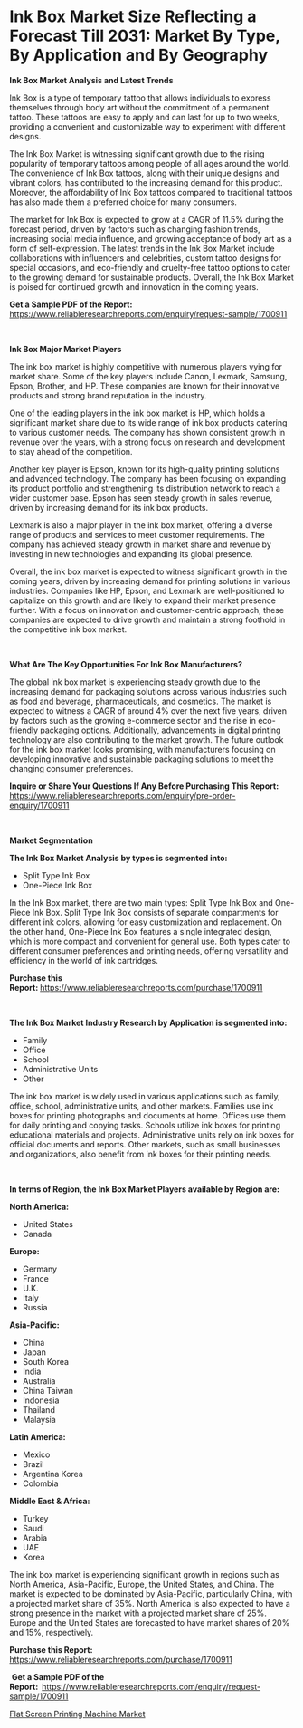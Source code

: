 <p><h1>Ink Box Market Size Reflecting a Forecast Till 2031: Market By Type, By Application and By Geography</h1></p><p><strong>Ink Box Market Analysis and Latest Trends</strong></p>
<p><p>Ink Box is a type of temporary tattoo that allows individuals to express themselves through body art without the commitment of a permanent tattoo. These tattoos are easy to apply and can last for up to two weeks, providing a convenient and customizable way to experiment with different designs.</p><p>The Ink Box Market is witnessing significant growth due to the rising popularity of temporary tattoos among people of all ages around the world. The convenience of Ink Box tattoos, along with their unique designs and vibrant colors, has contributed to the increasing demand for this product. Moreover, the affordability of Ink Box tattoos compared to traditional tattoos has also made them a preferred choice for many consumers.</p><p>The market for Ink Box is expected to grow at a CAGR of 11.5% during the forecast period, driven by factors such as changing fashion trends, increasing social media influence, and growing acceptance of body art as a form of self-expression. The latest trends in the Ink Box Market include collaborations with influencers and celebrities, custom tattoo designs for special occasions, and eco-friendly and cruelty-free tattoo options to cater to the growing demand for sustainable products. Overall, the Ink Box Market is poised for continued growth and innovation in the coming years.</p></p>
<p><strong>Get a Sample PDF of the Report:&nbsp;</strong> <a href="https://www.reliableresearchreports.com/enquiry/request-sample/1700911">https://www.reliableresearchreports.com/enquiry/request-sample/1700911</a></p>
<p>&nbsp;</p>
<p><strong>Ink Box Major Market Players</strong></p>
<p><p>The ink box market is highly competitive with numerous players vying for market share. Some of the key players include Canon, Lexmark, Samsung, Epson, Brother, and HP. These companies are known for their innovative products and strong brand reputation in the industry.</p><p>One of the leading players in the ink box market is HP, which holds a significant market share due to its wide range of ink box products catering to various customer needs. The company has shown consistent growth in revenue over the years, with a strong focus on research and development to stay ahead of the competition.</p><p>Another key player is Epson, known for its high-quality printing solutions and advanced technology. The company has been focusing on expanding its product portfolio and strengthening its distribution network to reach a wider customer base. Epson has seen steady growth in sales revenue, driven by increasing demand for its ink box products.</p><p>Lexmark is also a major player in the ink box market, offering a diverse range of products and services to meet customer requirements. The company has achieved steady growth in market share and revenue by investing in new technologies and expanding its global presence.</p><p>Overall, the ink box market is expected to witness significant growth in the coming years, driven by increasing demand for printing solutions in various industries. Companies like HP, Epson, and Lexmark are well-positioned to capitalize on this growth and are likely to expand their market presence further. With a focus on innovation and customer-centric approach, these companies are expected to drive growth and maintain a strong foothold in the competitive ink box market.</p></p>
<p>&nbsp;</p>
<p><strong>What Are The Key Opportunities For Ink Box Manufacturers?</strong></p>
<p><p>The global ink box market is experiencing steady growth due to the increasing demand for packaging solutions across various industries such as food and beverage, pharmaceuticals, and cosmetics. The market is expected to witness a CAGR of around 4% over the next five years, driven by factors such as the growing e-commerce sector and the rise in eco-friendly packaging options. Additionally, advancements in digital printing technology are also contributing to the market growth. The future outlook for the ink box market looks promising, with manufacturers focusing on developing innovative and sustainable packaging solutions to meet the changing consumer preferences.</p></p>
<p><strong>Inquire or Share Your Questions If Any Before Purchasing This Report:</strong> <a href="https://www.reliableresearchreports.com/enquiry/pre-order-enquiry/1700911">https://www.reliableresearchreports.com/enquiry/pre-order-enquiry/1700911</a></p>
<p>&nbsp;</p>
<p><strong>Market Segmentation</strong></p>
<p><strong>The Ink Box Market Analysis by types is segmented into:</strong></p>
<p><ul><li>Split Type Ink Box</li><li>One-Piece Ink Box</li></ul></p>
<p><p>In the Ink Box market, there are two main types: Split Type Ink Box and One-Piece Ink Box. Split Type Ink Box consists of separate compartments for different ink colors, allowing for easy customization and replacement. On the other hand, One-Piece Ink Box features a single integrated design, which is more compact and convenient for general use. Both types cater to different consumer preferences and printing needs, offering versatility and efficiency in the world of ink cartridges.</p></p>
<p><strong>Purchase this Report:&nbsp;</strong><a href="https://www.reliableresearchreports.com/purchase/1700911">https://www.reliableresearchreports.com/purchase/1700911</a></p>
<p>&nbsp;</p>
<p><strong>The Ink Box Market Industry Research by Application is segmented into:</strong></p>
<p><ul><li>Family</li><li>Office</li><li>School</li><li>Administrative Units</li><li>Other</li></ul></p>
<p><p>The ink box market is widely used in various applications such as family, office, school, administrative units, and other markets. Families use ink boxes for printing photographs and documents at home. Offices use them for daily printing and copying tasks. Schools utilize ink boxes for printing educational materials and projects. Administrative units rely on ink boxes for official documents and reports. Other markets, such as small businesses and organizations, also benefit from ink boxes for their printing needs.</p></p>
<p>&nbsp;</p>
<p><strong>In terms of Region, the Ink Box Market Players available by Region are:</strong></p>
<p>
    <p> <strong> North America: </strong>
        <ul>
            <li>United States</li>
            <li>Canada</li>
        </ul>
        </p> 
    <p> <strong> Europe: </strong>
        <ul>
            <li>Germany</li>
            <li>France</li>
            <li>U.K.</li>
            <li>Italy</li>
            <li>Russia</li>
        </ul>
        </p> 
    <p> <strong> Asia-Pacific: </strong>
        <ul>
            <li>China</li>
            <li>Japan</li>
            <li>South Korea</li>
            <li>India</li>
            <li>Australia</li>
            <li>China Taiwan</li>
            <li>Indonesia</li>
            <li>Thailand</li>
            <li>Malaysia</li>
        </ul>
        </p> 
    <p> <strong> Latin America: </strong>
        <ul>
            <li>Mexico</li>
            <li>Brazil</li>
            <li>Argentina Korea</li>
            <li>Colombia</li>
        </ul>
        </p> 
    <p> <strong> Middle East & Africa: </strong>
        <ul>
            <li>Turkey</li>
            <li>Saudi</li>
            <li>Arabia</li>
            <li>UAE</li>
            <li>Korea</li>
        </ul>
    </p>
    </p>
<p><p>The ink box market is experiencing significant growth in regions such as North America, Asia-Pacific, Europe, the United States, and China. The market is expected to be dominated by Asia-Pacific, particularly China, with a projected market share of 35%. North America is also expected to have a strong presence in the market with a projected market share of 25%. Europe and the United States are forecasted to have market shares of 20% and 15%, respectively.</p></p>
<p><strong>Purchase this Report: </strong><a href="https://www.reliableresearchreports.com/purchase/1700911">https://www.reliableresearchreports.com/purchase/1700911</a></p>
<p>&nbsp;<strong>Get a Sample PDF of the Report:&nbsp;&nbsp;</strong><a href="https://www.reliableresearchreports.com/enquiry/request-sample/1700911">https://www.reliableresearchreports.com/enquiry/request-sample/1700911</a></p>
<p><strong></strong></p>
<p><p><a href="https://github.com/Sarissaschmalingtr6fz2739/Market-Research-Report-List-1/blob/main/flat-screen-printing-machine-market.md">Flat Screen Printing Machine Market</a></p></p>